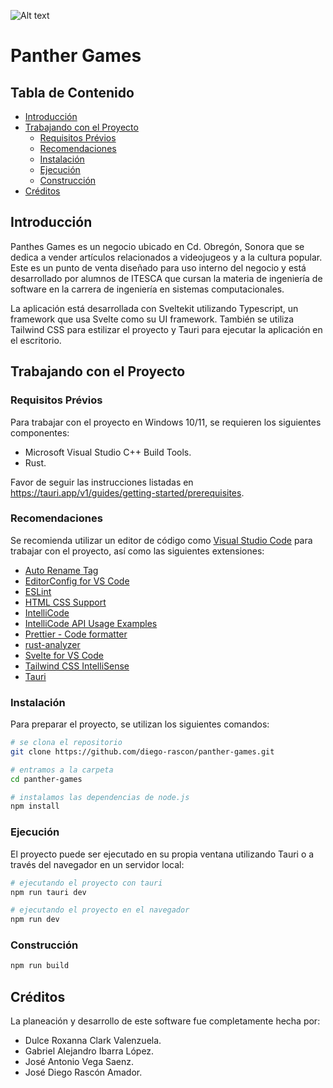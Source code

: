 ![Alt text](https://scontent.fhmo2-2.fna.fbcdn.net/v/t39.30808-6/313400996_556025363189810_8246496044028966806_n.png?_nc_cat=105&ccb=1-7&_nc_sid=dd9801&efg=eyJpIjoidCJ9&_nc_ohc=L_fCLpuSOBwAX8Jj92Q&tn=Bvw84NPuymUTOPhx&_nc_ht=scontent.fhmo2-2.fna&oh=00_AfAAyR43yj9GVeCQvJNonE4mMBGMv6sT-i5WC9ZE3xSp4A&oe=6435FBA3 "Panther Games")
# Panther Games
## Tabla de Contenido
- [Introducción](#introduction)
- [Trabajando con el Proyecto](#working-with-the-proyect)
  - [Requisitos Prévios](#prerequisites)
  - [Recomendaciones](#recommendations)
  - [Instalación](#instalation)
  - [Ejecución](#execution)
  - [Construcción](#building)
- [Créditos](#credits)

<a id="introduction"></a>
## Introducción
Panthes Games es un negocio ubicado en Cd. Obregón, Sonora que se dedica a vender artículos relacionados a videojugeos y a la cultura popular. Este es un punto de venta diseñado para uso interno del negocio y está desarrollado por alumnos de ITESCA que cursan la materia de ingeniería de software en la carrera de ingeniería en sistemas computacionales.

La aplicación está desarrollada con Sveltekit utilizando Typescript, un framework que usa Svelte como su UI framework. También se utiliza Tailwind CSS para estilizar el proyecto y Tauri para ejecutar la aplicación en el escritorio.

<a id="working-with-the-proyect"></a>
## Trabajando con el Proyecto
<a id="prerequisites"></a>
### Requisitos Prévios
Para trabajar con el proyecto en Windows 10/11, se requieren los siguientes componentes:
- Microsoft Visual Studio C++ Build Tools.
- Rust.

Favor de seguir las instrucciones listadas en https://tauri.app/v1/guides/getting-started/prerequisites.
<a id="recommendations"></a>
### Recomendaciones
Se recomienda utilizar un editor de código como [Visual Studio Code](https://code.visualstudio.com/) para trabajar con el proyecto, así como las siguientes extensiones:
- [Auto Rename Tag](https://marketplace.visualstudio.com/items?itemName=formulahendry.auto-rename-tag)
- [EditorConfig for VS Code](https://marketplace.visualstudio.com/items?itemName=EditorConfig.EditorConfig)
- [ESLint](https://marketplace.visualstudio.com/items?itemName=dbaeumer.vscode-eslint)
- [HTML CSS Support](https://marketplace.visualstudio.com/items?itemName=ecmel.vscode-html-css)
- [IntelliCode](https://marketplace.visualstudio.com/items?itemName=VisualStudioExptTeam.vscodeintellicode)
- [IntelliCode API Usage Examples](https://marketplace.visualstudio.com/items?itemName=VisualStudioExptTeam.intellicode-api-usage-examples)
- [Prettier - Code formatter](https://marketplace.visualstudio.com/items?itemName=esbenp.prettier-vscode)
- [rust-analyzer](https://marketplace.visualstudio.com/items?itemName=rust-lang.rust-analyzer)
- [Svelte for VS Code](https://marketplace.visualstudio.com/items?itemName=svelte.svelte-vscode)
- [Tailwind CSS IntelliSense](https://marketplace.visualstudio.com/items?itemName=bradlc.vscode-tailwindcss)
- [Tauri](https://marketplace.visualstudio.com/items?itemName=tauri-apps.tauri-vscode)

<a id="instalation"></a>
### Instalación
Para preparar el proyecto, se utilizan los siguientes comandos:
```bash
# se clona el repositorio
git clone https://github.com/diego-rascon/panther-games.git 

# entramos a la carpeta
cd panther-games

# instalamos las dependencias de node.js
npm install
```
<a id="execution"></a>
### Ejecución
El proyecto puede ser ejecutado en su propia ventana utilizando Tauri o a través del navegador en un servidor local:
```bash
# ejecutando el proyecto con tauri
npm run tauri dev

# ejecutando el proyecto en el navegador
npm run dev
```
<a id="building"></a>
### Construcción
```bash
npm run build
```
<a id="credits"></a>
## Créditos
La planeación y desarrollo de este software fue completamente hecha por:
- Dulce Roxanna Clark Valenzuela.
- Gabriel Alejandro Ibarra López.
- José Antonio Vega Saenz.
- José Diego Rascón Amador.
